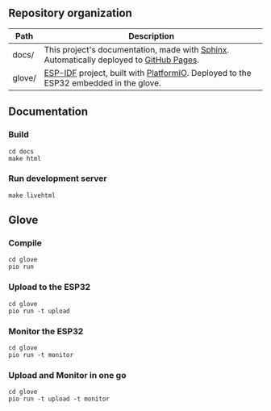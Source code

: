 ## Repository organization

|  Path  | Description
| ------ | -----------
| docs/  | This project's documentation, made with [Sphinx]. Automatically deployed to [GitHub Pages](https://549531.github.io/project-integration).
| glove/ | [ESP-IDF] project, built with [PlatformIO]. Deployed to the ESP32 embedded in the glove.

[ESP-IDF]: https://docs.espressif.com/projects/esp-idf/en/latest/esp32/index.html
[PlatformIO]: https://docs.platformio.org/en/latest/core/index.html
[Sphinx]: https://www.sphinx-doc.org/

## Documentation

### Build

```
cd docs
make html
```

### Run development server

```
make livehtml
```

## Glove

### Compile

```
cd glove
pio run
```

### Upload to the ESP32

```
cd glove
pio run -t upload
```

### Monitor the ESP32

```
cd glove
pio run -t monitor
```

### Upload and Monitor in one go

```
cd glove
pio run -t upload -t monitor
```
